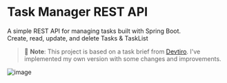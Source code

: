 # Task Manager REST API

A simple REST API for managing tasks built with Spring Boot.\
Create, read, update, and delete Tasks & TaskList
> 📌 **Note**: This project is based on a task brief from [Devtiro](https://www.youtube.com/@devtiro). I've implemented my own version with some changes and improvements.

![image](https://github.com/user-attachments/assets/a2c53ff3-2b21-4ce5-97b1-873e2f0be0df)
